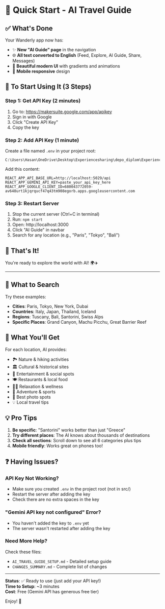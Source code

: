 # 🚀 Quick Start - AI Travel Guide

## ✅ What's Done

Your Wanderly app now has:
- ✨ **New "AI Guide" page** in the navigation
- 🌐 **All text converted to English** (Feed, Explore, AI Guide, Share, Messages)
- 🎨 **Beautiful modern UI** with gradients and animations
- 📱 **Mobile responsive** design

## 🎯 To Start Using It (3 Steps)

### Step 1: Get API Key (2 minutes)
1. Go to: https://makersuite.google.com/app/apikey
2. Sign in with Google
3. Click "Create API Key"
4. Copy the key

### Step 2: Add API Key (1 minute)
Create a file named `.env` in your project root:

```
C:\Users\Hasan\OneDrive\Desktop\Experiencesharing\depo_diplom\ExperienceSharing\.env
```

Add this content:
```env
REACT_APP_API_BASE_URL=http://localhost:5029/api
REACT_APP_GEMINI_API_KEY=paste_your_api_key_here
REACT_APP_GOOGLE_CLIENT_ID=680043772059-av648urt1kjqrqucf47q43tm908egorb.apps.googleusercontent.com
```

### Step 3: Restart Server
1. Stop the current server (Ctrl+C in terminal)
2. Run: `npm start`
3. Open: http://localhost:3000
4. Click "AI Guide" in navbar
5. Search for any location (e.g., "Paris", "Tokyo", "Bali")

## 🎉 That's It!

You're ready to explore the world with AI! 🌍✈️

---

## 📝 What to Search

Try these examples:
- **Cities**: Paris, Tokyo, New York, Dubai
- **Countries**: Italy, Japan, Thailand, Iceland
- **Regions**: Tuscany, Bali, Santorini, Swiss Alps
- **Specific Places**: Grand Canyon, Machu Picchu, Great Barrier Reef

## 🎨 What You'll Get

For each location, AI provides:
- 🏞️ Nature & hiking activities
- 🏛️ Cultural & historical sites
- 📸 Entertainment & social spots
- 🍽️ Restaurants & local food
- 🧘‍♂️ Relaxation & wellness
- 🚤 Adventure & sports
- 📍 Best photo spots
- 💡 Local travel tips

## 💡 Pro Tips

1. **Be specific**: "Santorini" works better than just "Greece"
2. **Try different places**: The AI knows about thousands of destinations
3. **Check all sections**: Scroll down to see all 6 categories plus tips
4. **Mobile friendly**: Works great on phones too!

## ❓ Having Issues?

### API Key Not Working?
- Make sure you created `.env` in the project root (not in src/)
- Restart the server after adding the key
- Check there are no extra spaces in the key

### "Gemini API key not configured" Error?
- You haven't added the key to `.env` yet
- The server wasn't restarted after adding the key

### Need More Help?
Check these files:
- `AI_TRAVEL_GUIDE_SETUP.md` - Detailed setup guide
- `CHANGES_SUMMARY.md` - Complete list of changes

---

**Status**: ✅ Ready to use (just add your API key!)  
**Time to Setup**: ~3 minutes  
**Cost**: Free (Gemini API has generous free tier)

Enjoy! 🎊

